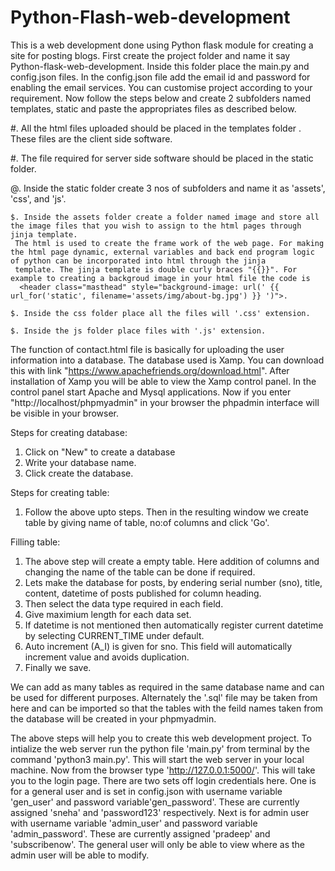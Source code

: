 # Python-Flash-web-development
This is a web development done using Python flask module for creating a site for posting blogs. First create the project folder and name it say Python-flask-web-development. Inside this folder place the main.py and config.json files. In the config.json file add the email id and password for enabling the email services. You can customise project according to your requirement. Now follow the steps below and create 2 subfolders named templates, static and paste the appropriates files as described below. 

#. All the html files uploaded should be placed in the templates folder . These files are the client side software.

#. The file required for server side software should be placed in the static folder.

  @. Inside the static folder create 3 nos of subfolders and name it as 'assets', 'css', and 'js'.
  
    $. Inside the assets folder create a folder named image and store all the image files that you wish to assign to the html pages through jinja template. 
     The html is used to create the frame work of the web page. For making the html page dynamic, external variables and back end program logic of python can be incorporated into html through the jinja
     template. The jinja template is double curly braces "{{}}". For example to creating a backgroud image in your html file the code is
      <header class="masthead" style="background-image: url(' {{ url_for('static', filename='assets/img/about-bg.jpg') }} ')">.
      
    $. Inside the css folder place all the files will '.css' extension.
    
    $. Inside the js folder place files with '.js' extension.

The function of contact.html file is basically for uploading the user information into a database. The database used is Xamp. You can download this with link "https://www.apachefriends.org/download.html". After installation of Xamp you will be able to view the Xamp control panel. In the control panel start Apache and Mysql applications. Now if you enter "http://localhost/phpmyadmin" in your browser the phpadmin interface will be visible in your browser.

Steps for creating database:
1. Click on "New" to create a database
2. Write your database name.
3. Click create the database.

Steps for creating table:
1. Follow the above upto steps. Then in the resulting window we create table by giving name of table, no:of columns and click 'Go'.

Filling table:
1. The above step will create a empty table. Here addition of columns and changing the name of the table can be done if required.
2. Lets make the database for posts, by endering serial number (sno), title, content, datetime of posts published for column heading.
3. Then select the data type required in each field.
4. Give maximium length for each data set.
5. If datetime is not mentioned then automatically register current datetime by selecting CURRENT_TIME under default.
6. Auto increment (A_I) is given for sno. This field will automatically increment value and avoids duplication.
7. Finally we save.

We can add as many tables as required in the same database name and can be used for different purposes.
Alternately the '.sql' file may be taken from here and can be imported so that the tables with the feild names taken from the database will be created in your phpmyadmin.

The above steps will help you to create this web development project. To intialize the web server run the python file 'main.py' from terminal by the command 'python3 main.py'. This will start the web server in your local machine. Now from the browser type 'http://127.0.0.1:5000/'. This will take you to the login page. There are two sets off login credentials here. One is for a general user and is set in config.json with username variable 'gen_user' and password variable'gen_password'. These are currently assigned 'sneha' and  'password123' respectively. Next is for admin user with username variable 'admin_user' and password variable 'admin_password'. These are currently assigned 'pradeep' and 'subscribenow'. The general user will only be able to view where as the admin user will be able to modify.


